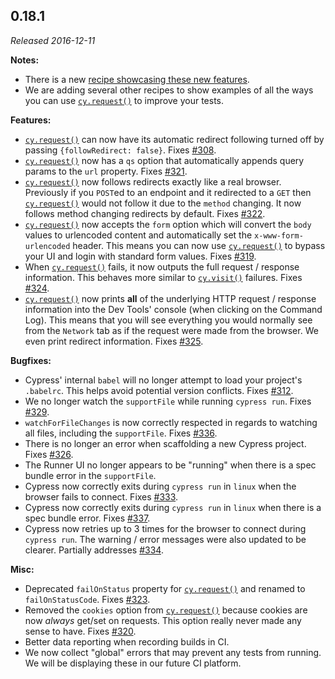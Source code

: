 ## 0.18.1

_Released 2016-12-11_

**Notes:**

- There is a new
  [recipe showcasing these new features](https://github.com/cypress-io/cypress-example-recipes).
- We are adding several other recipes to show examples of all the ways you can
  use [`cy.request()`](/api/commands/request) to improve your tests.

**Features:**

- [`cy.request()`](/api/commands/request) can now have its automatic redirect
  following turned off by passing `{followRedirect: false}`. Fixes
  [#308](https://github.com/cypress-io/cypress/issues/308).
- [`cy.request()`](/api/commands/request) now has a `qs` option that
  automatically appends query params to the `url` property. Fixes
  [#321](https://github.com/cypress-io/cypress/issues/321).
- [`cy.request()`](/api/commands/request) now follows redirects exactly like a
  real browser. Previously if you `POST`ed to an endpoint and it redirected to a
  `GET` then [`cy.request()`](/api/commands/request) would not follow it due to
  the `method` changing. It now follows method changing redirects by default.
  Fixes [#322](https://github.com/cypress-io/cypress/issues/322).
- [`cy.request()`](/api/commands/request) now accepts the `form` option which
  will convert the `body` values to urlencoded content and automatically set the
  `x-www-form-urlencoded` header. This means you can now use
  [`cy.request()`](/api/commands/request) to bypass your UI and login with
  standard form values. Fixes
  [#319](https://github.com/cypress-io/cypress/issues/319).
- When [`cy.request()`](/api/commands/request) fails, it now outputs the full
  request / response information. This behaves more similar to
  [`cy.visit()`](/api/commands/visit) failures. Fixes
  [#324](https://github.com/cypress-io/cypress/issues/324).
- [`cy.request()`](/api/commands/request) now prints **all** of the underlying
  HTTP request / response information into the Dev Tools' console (when clicking
  on the Command Log). This means that you will see everything you would
  normally see from the `Network` tab as if the request were made from the
  browser. We even print redirect information. Fixes
  [#325](https://github.com/cypress-io/cypress/issues/325).

**Bugfixes:**

- Cypress' internal `babel` will no longer attempt to load your project's
  `.babelrc`. This helps avoid potential version conflicts. Fixes
  [#312](https://github.com/cypress-io/cypress/issues/312).
- We no longer watch the `supportFile` while running `cypress run`. Fixes
  [#329](https://github.com/cypress-io/cypress/issues/329).
- `watchForFileChanges` is now correctly respected in regards to watching all
  files, including the `supportFile`. Fixes
  [#336](https://github.com/cypress-io/cypress/issues/336).
- There is no longer an error when scaffolding a new Cypress project. Fixes
  [#326](https://github.com/cypress-io/cypress/issues/326).
- The Runner UI no longer appears to be "running" when there is a spec bundle
  error in the `supportFile`.
- Cypress now correctly exits during `cypress run` in `linux` when the browser
  fails to connect. Fixes
  [#333](https://github.com/cypress-io/cypress/issues/333).
- Cypress now correctly exits during `cypress run` in `linux` when there is a
  spec bundle error. Fixes
  [#337](https://github.com/cypress-io/cypress/issues/337).
- Cypress now retries up to 3 times for the browser to connect during
  `cypress run`. The warning / error messages were also updated to be clearer.
  Partially addresses [#334](https://github.com/cypress-io/cypress/issues/334).

**Misc:**

- Deprecated `failOnStatus` property for [`cy.request()`](/api/commands/request)
  and renamed to `failOnStatusCode`. Fixes
  [#323](https://github.com/cypress-io/cypress/issues/323).
- Removed the `cookies` option from [`cy.request()`](/api/commands/request)
  because cookies are now _always_ get/set on requests. This option really never
  made any sense to have. Fixes
  [#320](https://github.com/cypress-io/cypress/issues/320).
- Better data reporting when recording builds in CI.
- We now collect "global" errors that may prevent any tests from running. We
  will be displaying these in our future CI platform.
